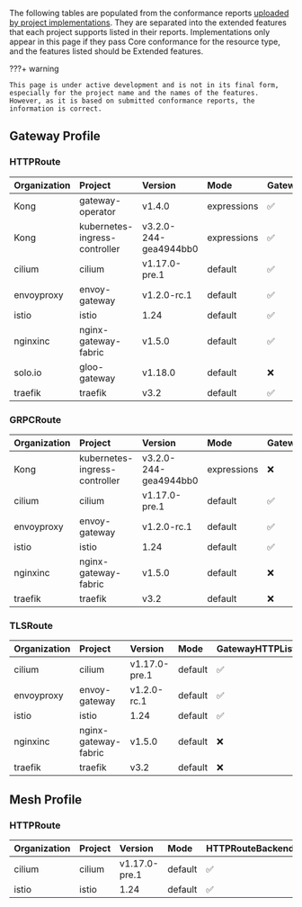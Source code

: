 
The following tables are populated from the conformance reports [uploaded by project implementations](https://github.com/kubernetes-sigs/gateway-api/tree/main/conformance/reports). They are separated into the extended features that each project supports listed in their reports.
Implementations only appear in this page if they pass Core conformance for the resource type, and the features listed should be Extended features.



???+ warning


    This page is under active development and is not in its final form,
    especially for the project name and the names of the features.
    However, as it is based on submitted conformance reports, the information is correct.


## Gateway Profile

### HTTPRoute

| Organization   | Project                       | Version               | Mode        | GatewayPort8080    | HTTPRouteHostRewrite   | HTTPRouteMethodMatching   | HTTPRoutePathRewrite   | HTTPRouteQueryParamMatching   | HTTPRouteResponseHeaderModification   | GatewayHTTPListenerIsolation   | GatewayInfrastructurePropagation   | GatewayStaticAddresses   | HTTPRouteBackendProtocolH2C   | HTTPRouteBackendProtocolWebSocket   | HTTPRouteBackendRequestHeaderModification   | HTTPRouteBackendTimeout   | HTTPRouteDestinationPortMatching   | HTTPRoutePathRedirect   | HTTPRoutePortRedirect   | HTTPRouteRequestMirror   | HTTPRouteRequestMultipleMirrors   | HTTPRouteRequestTimeout   | HTTPRouteSchemeRedirect   | HTTPRouteParentRefPort   |
|:---------------|:------------------------------|:----------------------|:------------|:-------------------|:-----------------------|:--------------------------|:-----------------------|:------------------------------|:--------------------------------------|:-------------------------------|:-----------------------------------|:-------------------------|:------------------------------|:------------------------------------|:--------------------------------------------|:--------------------------|:-----------------------------------|:------------------------|:------------------------|:-------------------------|:----------------------------------|:--------------------------|:--------------------------|:-------------------------|
| Kong           | gateway-operator              | v1.4.0                | expressions | :white_check_mark: | :white_check_mark:     | :white_check_mark:        | :white_check_mark:     | :white_check_mark:            | :white_check_mark:                    | :x:                            | :x:                                | :x:                      | :x:                           | :x:                                 | :x:                                         | :x:                       | :x:                                | :x:                     | :x:                     | :x:                      | :x:                               | :x:                       | :x:                       | :x:                      |
| Kong           | kubernetes-ingress-controller | v3.2.0-244-gea4944bb0 | expressions | :white_check_mark: | :white_check_mark:     | :white_check_mark:        | :white_check_mark:     | :white_check_mark:            | :white_check_mark:                    | :x:                            | :x:                                | :x:                      | :x:                           | :x:                                 | :x:                                         | :x:                       | :x:                                | :x:                     | :x:                     | :x:                      | :x:                               | :x:                       | :x:                       | :x:                      |
| cilium         | cilium                        | v1.17.0-pre.1         | default     | :white_check_mark: | :white_check_mark:     | :white_check_mark:        | :white_check_mark:     | :white_check_mark:            | :white_check_mark:                    | :white_check_mark:             | :white_check_mark:                 | :white_check_mark:       | :white_check_mark:            | :white_check_mark:                  | :white_check_mark:                          | :white_check_mark:        | :white_check_mark:                 | :white_check_mark:      | :white_check_mark:      | :white_check_mark:       | :white_check_mark:                | :white_check_mark:        | :white_check_mark:        | :x:                      |
| envoyproxy     | envoy-gateway                 | v1.2.0-rc.1           | default     | :white_check_mark: | :white_check_mark:     | :white_check_mark:        | :white_check_mark:     | :white_check_mark:            | :white_check_mark:                    | :white_check_mark:             | :white_check_mark:                 | :white_check_mark:       | :white_check_mark:            | :white_check_mark:                  | :white_check_mark:                          | :white_check_mark:        | :white_check_mark:                 | :white_check_mark:      | :white_check_mark:      | :white_check_mark:       | :white_check_mark:                | :white_check_mark:        | :white_check_mark:        | :white_check_mark:       |
| istio          | istio                         | 1.24                  | default     | :white_check_mark: | :white_check_mark:     | :white_check_mark:        | :white_check_mark:     | :white_check_mark:            | :white_check_mark:                    | :white_check_mark:             | :white_check_mark:                 | :white_check_mark:       | :white_check_mark:            | :white_check_mark:                  | :white_check_mark:                          | :white_check_mark:        | :white_check_mark:                 | :white_check_mark:      | :white_check_mark:      | :white_check_mark:       | :white_check_mark:                | :white_check_mark:        | :white_check_mark:        | :white_check_mark:       |
| nginxinc       | nginx-gateway-fabric          | v1.5.0                | default     | :white_check_mark: | :white_check_mark:     | :white_check_mark:        | :white_check_mark:     | :white_check_mark:            | :white_check_mark:                    | :x:                            | :x:                                | :x:                      | :x:                           | :x:                                 | :x:                                         | :x:                       | :x:                                | :x:                     | :white_check_mark:      | :x:                      | :x:                               | :x:                       | :white_check_mark:        | :x:                      |
| solo.io        | gloo-gateway                  | v1.18.0               | default     | :x:                | :white_check_mark:     | :white_check_mark:        | :white_check_mark:     | :white_check_mark:            | :white_check_mark:                    | :x:                            | :x:                                | :x:                      | :x:                           | :x:                                 | :x:                                         | :x:                       | :x:                                | :white_check_mark:      | :white_check_mark:      | :white_check_mark:       | :x:                               | :x:                       | :white_check_mark:        | :x:                      |
| traefik        | traefik                       | v3.2                  | default     | :white_check_mark: | :white_check_mark:     | :white_check_mark:        | :white_check_mark:     | :white_check_mark:            | :white_check_mark:                    | :x:                            | :x:                                | :x:                      | :white_check_mark:            | :white_check_mark:                  | :x:                                         | :x:                       | :white_check_mark:                 | :white_check_mark:      | :white_check_mark:      | :x:                      | :x:                               | :x:                       | :white_check_mark:        | :x:                      |

### GRPCRoute

| Organization   | Project                       | Version               | Mode        | GatewayHTTPListenerIsolation   | GatewayInfrastructurePropagation   | GatewayPort8080    | GatewayStaticAddresses   |
|:---------------|:------------------------------|:----------------------|:------------|:-------------------------------|:-----------------------------------|:-------------------|:-------------------------|
| Kong           | kubernetes-ingress-controller | v3.2.0-244-gea4944bb0 | expressions | :x:                            | :x:                                | :x:                | :x:                      |
| cilium         | cilium                        | v1.17.0-pre.1         | default     | :white_check_mark:             | :white_check_mark:                 | :white_check_mark: | :white_check_mark:       |
| envoyproxy     | envoy-gateway                 | v1.2.0-rc.1           | default     | :white_check_mark:             | :white_check_mark:                 | :white_check_mark: | :white_check_mark:       |
| istio          | istio                         | 1.24                  | default     | :white_check_mark:             | :white_check_mark:                 | :white_check_mark: | :white_check_mark:       |
| nginxinc       | nginx-gateway-fabric          | v1.5.0                | default     | :x:                            | :x:                                | :x:                | :x:                      |
| traefik        | traefik                       | v3.2                  | default     | :x:                            | :x:                                | :x:                | :x:                      |

### TLSRoute

| Organization   | Project              | Version       | Mode    | GatewayHTTPListenerIsolation   | GatewayInfrastructurePropagation   | GatewayPort8080    | GatewayStaticAddresses   |
|:---------------|:---------------------|:--------------|:--------|:-------------------------------|:-----------------------------------|:-------------------|:-------------------------|
| cilium         | cilium               | v1.17.0-pre.1 | default | :white_check_mark:             | :white_check_mark:                 | :white_check_mark: | :white_check_mark:       |
| envoyproxy     | envoy-gateway        | v1.2.0-rc.1   | default | :white_check_mark:             | :white_check_mark:                 | :white_check_mark: | :white_check_mark:       |
| istio          | istio                | 1.24          | default | :white_check_mark:             | :white_check_mark:                 | :white_check_mark: | :white_check_mark:       |
| nginxinc       | nginx-gateway-fabric | v1.5.0        | default | :x:                            | :x:                                | :x:                | :x:                      |
| traefik        | traefik              | v3.2          | default | :x:                            | :x:                                | :x:                | :x:                      |

## Mesh Profile

### HTTPRoute

| Organization   | Project   | Version       | Mode    | HTTPRouteBackendProtocolH2C   | HTTPRouteBackendProtocolWebSocket   | HTTPRouteBackendRequestHeaderModification   | HTTPRouteBackendTimeout   | HTTPRouteDestinationPortMatching   | HTTPRouteHostRewrite   | HTTPRouteMethodMatching   | HTTPRoutePathRedirect   | HTTPRoutePathRewrite   | HTTPRoutePortRedirect   | HTTPRouteQueryParamMatching   | HTTPRouteRequestMirror   | HTTPRouteRequestMultipleMirrors   | HTTPRouteRequestTimeout   | HTTPRouteResponseHeaderModification   | HTTPRouteSchemeRedirect   | MeshClusterIPMatching   | HTTPRouteParentRefPort   | MeshConsumerRoute   |
|:---------------|:----------|:--------------|:--------|:------------------------------|:------------------------------------|:--------------------------------------------|:--------------------------|:-----------------------------------|:-----------------------|:--------------------------|:------------------------|:-----------------------|:------------------------|:------------------------------|:-------------------------|:----------------------------------|:--------------------------|:--------------------------------------|:--------------------------|:------------------------|:-------------------------|:--------------------|
| cilium         | cilium    | v1.17.0-pre.1 | default | :white_check_mark:            | :white_check_mark:                  | :white_check_mark:                          | :white_check_mark:        | :white_check_mark:                 | :white_check_mark:     | :white_check_mark:        | :white_check_mark:      | :white_check_mark:     | :white_check_mark:      | :white_check_mark:            | :white_check_mark:       | :white_check_mark:                | :white_check_mark:        | :white_check_mark:                    | :white_check_mark:        | :white_check_mark:      | :x:                      | :x:                 |
| istio          | istio     | 1.24          | default | :white_check_mark:            | :white_check_mark:                  | :white_check_mark:                          | :white_check_mark:        | :white_check_mark:                 | :white_check_mark:     | :white_check_mark:        | :white_check_mark:      | :white_check_mark:     | :white_check_mark:      | :white_check_mark:            | :white_check_mark:       | :white_check_mark:                | :white_check_mark:        | :white_check_mark:                    | :white_check_mark:        | :x:                     | :white_check_mark:       | :white_check_mark:  |